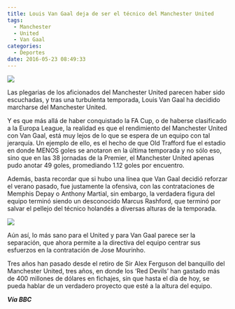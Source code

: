 ```yaml
---
title: Louis Van Gaal deja de ser el técnico del Manchester United
tags:
  - Manchester
  - United
  - Van Gaal
categories:
  - Deportes
date: 2016-05-23 08:49:33
---
```

![](https://res.cloudinary.com/pidmx/image/upload/v1464011390/van-gaal-fuera-united_xulos9.jpg)

Las plegarias de los aficionados del Manchester United parecen haber sido escuchadas, y tras una turbulenta temporada, Louis Van Gaal ha decidido marcharse del Manchester United.

Y es que más allá de haber conquistado la FA Cup, o de haberse clasificado a la Europa League, la realidad es que el rendimiento del Manchester United con Van Gaal, está muy lejos de lo que se espera de un equipo con tal jerarquía. Un ejemplo de ello, es el hecho de que Old Trafford fue el estadio en donde MENOS goles se anotaron en la última temporada y no sólo eso, sino que en las 38 jornadas de la Premier, el Manchester United apenas pudo anotar 49 goles, promediando 1.12 goles por encuentro.

Además, basta recordar que si hubo una línea que Van Gaal decidió reforzar el verano pasado, fue justamente la ofensiva, con las contrataciones de Memphis Depay o Anthony Martial, sin embargo, la verdadera figura del equipo terminó siendo un desconocido Marcus Rashford, que terminó por salvar el pellejo del técnico holandés a diversas alturas de la temporada.

![](https://res.cloudinary.com/pidmx/image/upload/v1464011465/marcus-rashford_sdluv3.jpg)

Aún así, lo más sano para el United y para Van Gaal parece ser la separación, que ahora permite a la directiva del equipo centrar sus esfuerzos en la contratación de Jose Mourinho.

Tres años han pasado desde el retiro de Sir Alex Ferguson del banquillo del Manchester United, tres años, en donde los ‘Red Devils’ han gastado más de 400 millones de dólares en fichajes, sin que hasta el día de hoy, se pueda hablar de un verdadero proyecto que esté a la altura del equipo.

***Vía BBC***
